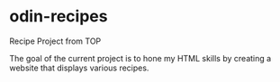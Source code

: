 # odin-recipes
Recipe Project from TOP

The goal of the current project is to hone my HTML skills by creating a website that displays various recipes. 